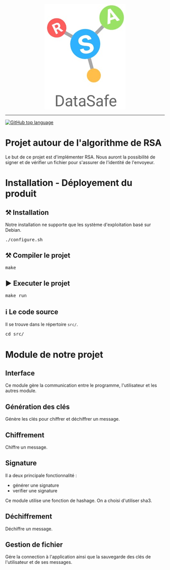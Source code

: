<p align="center">
  <img src="features/rsa_logo.png">
</p>

---

[![GitHub top language](https://img.shields.io/github/languages/top/RSA-Datasafe/RSA-Datasafe)](https://github.com/RSA-DataSafe/RSA-DataSafe)

# Projet autour de l'algorithme de RSA

Le but de ce projet est d'implémenter RSA. Nous auront la possibilité de signer et de vérifier un fichier pour s'assurer de l'identité de l'envoyeur. 

# Installation - Déployement du produit 

## ⚒ Installation

Notre installation ne supporte que les système d'exploitation basé sur Debian.

<pre>./configure.sh</pre>

## ⚒ Compiler le projet

<pre>make</pre>

## ▶ Executer le projet

<pre>make run</pre>

## ℹ Le code source

Il se trouve dans le répertoire `src/`.

<pre>cd src/</pre>

# Module de notre projet

## Interface

Ce module gère la communication entre le programme, l'utilisateur et les autres module.

## Génération des clés

Génère les clés pour chiffrer et déchiffrer un message.

## Chiffrement

Chiffre un message.

## Signature

Il a deux principale fonctionnalité :

- générer une signature
- verifier une signature

Ce module utilise une fonction de hashage. On a choisi d'utiliser sha3.

## Déchiffrement

Déchiffre un message.

## Gestion de fichier

Gére la connection à l'application ainsi que la sauvegarde des clés de l'utilisateur et de ses messages.

